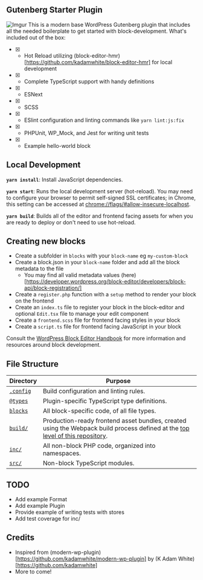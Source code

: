 

## Gutenberg Starter Plugin
![Imgur](https://i.imgur.com/CGbvd7M.jpeg)
 This is a modern base WordPress Gutenberg plugin that includes all the needed boilerplate to get
 started with block-development. What's included out of the box:

  - [x] - Hot Reload utilizing (block-editor-hmr)[https://github.com/kadamwhite/block-editor-hmr] for local development
  - [x] - Complete TypeScript support with handy definitions
  - [x] - ESNext
  - [x] - SCSS
  - [x] - ESlint configuration and linting commands like `yarn lint:js:fix`
  - [x] - PHPUnit, WP_Mock, and Jest for writing unit tests
  - [x] - Example hello-world block

## Local Development

**`yarn install`**: Install JavaScript dependencies.

**`yarn start`**: Runs the local development server (hot-reload). You may need to configure your browser to permit self-signed SSL certificates; in Chrome, this setting can be accessed at [chrome://flags/#allow-insecure-localhost](chrome://flags/#allow-insecure-localhost).

**`yarn build`**: Builds all of the editor and frontend facing assets for when you are ready to deploy
or don't need to use hot-reload.

## Creating new blocks

* Create a subfolder in `blocks` with your `block-name` eg `my-custom-block`
* Create a block.json in your `block-name` folder and add all the block metadata to the file
  * You may find all valid metadata values (here)[https://developer.wordpress.org/block-editor/developers/block-api/block-registration/]
* Create a `register.php` function with a `setup` method to render your block on the frontend
* Create an `index.ts` file to register your block in the block-editor and optional `Edit.tsx` file to manage your edit component
* Create a `frontend.scss` file for frontend facing styles in your block
* Create a `script.ts` file for frontend facing JavaScript in your block

Consult the [WordPress Block Editor Handbook](https://developer.wordpress.org/block-editor/) for more information and resources around block development.

## File Structure

 Directory             | Purpose
---------------------- | --------
[`.config`](./.config) | Build configuration and linting rules.
[`@types`](./@types)   | Plugin-specific TypeScript type definitions.
[`blocks`](./blocks)   | All block-specific code, of all file types.
[`build/`](./build)    | Production-ready frontend asset bundles, created using the Webpack build process defined at the [top level of this repository](../../.config).
[`inc/`](./inc)        | All non-block PHP code, organized into namespaces.
[`src/`](./src)        | Non-block TypeScript modules.

## TODO
 * Add example Format
 * Add example Plugin
 * Provide example of writing tests with stores
 * Add test coverage for inc/

## Credits
  * Inspired from (modern-wp-plugin)[https://github.com/kadamwhite/modern-wp-plugin] by (K Adam White)[https://github.com/kadamwhite]
  * More to come!
